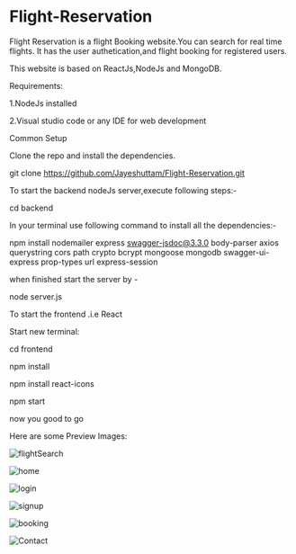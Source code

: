 # Flight-Reservation

Flight Reservation is a flight Booking website.You can search for real time flights.
It has the user authetication,and flight booking for registered users.

This website is based on ReactJs,NodeJs and MongoDB.

Requirements:

1.NodeJs installed

2.Visual studio code or any IDE for web development


Common Setup

Clone the repo and install the dependencies.

git clone https://github.com/Jayeshuttam/Flight-Reservation.git

To start the backend nodeJs server,execute following steps:-

cd backend

In your terminal use following command to install all the dependencies:-

npm install nodemailer express swagger-jsdoc@3.3.0 body-parser axios querystring cors path crypto bcrypt mongoose mongodb swagger-ui-express prop-types url express-session

when finished start the server by -  

node server.js

To start the frontend .i.e React

Start new terminal:

cd frontend

npm install

npm install react-icons

npm start

now you good to go

Here are some Preview Images:

![flightSearch](https://user-images.githubusercontent.com/38659267/115032777-b2af1100-9e97-11eb-8c1a-b01a4738a4cc.png)

![home](https://user-images.githubusercontent.com/38659267/115032778-b2af1100-9e97-11eb-8497-ca6b58af1b71.png)

![login](https://user-images.githubusercontent.com/38659267/115032779-b347a780-9e97-11eb-89dd-81f626042df6.png)

![signup](https://user-images.githubusercontent.com/38659267/115032780-b347a780-9e97-11eb-9ff5-7794d17fc072.png)

![booking](https://user-images.githubusercontent.com/38659267/115032781-b347a780-9e97-11eb-8e72-aa204c992c6a.png)

![Contact](https://user-images.githubusercontent.com/38659267/115032785-b3e03e00-9e97-11eb-8bb8-9c9a705b9074.png)


